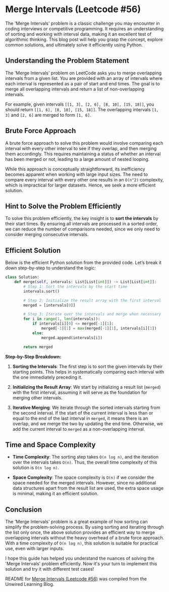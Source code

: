 # Merge Intervals (Leetcode #56)

The 'Merge Intervals' problem is a classic challenge you may encounter in coding interviews or competitive programming. It requires an understanding of sorting and working with interval data, making it an excellent test of algorithmic thinking. This blog post will help you grasp the concept, explore common solutions, and ultimately solve it efficiently using Python.

## Understanding the Problem Statement

The 'Merge Intervals' problem on LeetCode asks you to merge overlapping intervals from a given list. You are provided with an array of intervals where each interval is represented as a pair of start and end times. The goal is to merge all overlapping intervals and return a list of non-overlapping intervals.

For example, given intervals `[[1, 3], [2, 6], [8, 10], [15, 18]]`, you should return `[[1, 6], [8, 10], [15, 18]]`. The overlapping intervals `[1, 3]` and `[2, 6]` are merged to form `[1, 6]`.

## Brute Force Approach

A brute force approach to solve this problem would involve comparing each interval with every other interval to see if they overlap, and then merging them accordingly. This requires maintaining a status of whether an interval has been merged or not, leading to a large amount of nested looping.

While this approach is conceptually straightforward, its inefficiency becomes apparent when working with large input sizes. The need to compare every interval with every other one results in an `O(n^2)` complexity, which is impractical for larger datasets. Hence, we seek a more efficient solution.

## Hint to Solve the Problem Efficiently

To solve this problem efficiently, the key insight is to **sort the intervals** by their start times. By ensuring all intervals are processed in a sorted order, we can reduce the number of comparisons needed, since we only need to consider merging consecutive intervals.

## Efficient Solution

Below is the efficient Python solution from the provided code. Let’s break it down step-by-step to understand the logic:

```python
class Solution:
    def merge(self, intervals: List[List[int]]) -> List[List[int]]:
        # Step 1: Sort the intervals by the start time
        intervals.sort()

        # Step 2: Initialize the result array with the first interval
        merged = [intervals[0]]

        # Step 3: Iterate over the intervals and merge when necessary
        for i in range(1, len(intervals)):
            if intervals[i][0] <= merged[-1][1]:
                merged[-1][1] = max(merged[-1][1], intervals[i][1])
            else:
                merged.append(intervals[i])

        return merged
```

**Step-by-Step Breakdown:**

1. **Sorting the Intervals**: The first step is to sort the given intervals by their starting points. This helps in systematically comparing each interval with the one immediately preceding it.
    
2. **Initializing the Result Array**: We start by initializing a result list (`merged`) with the first interval, assuming it will serve as the foundation for merging other intervals.
    
3. **Iterative Merging**: We iterate through the sorted intervals starting from the second interval. If the start of the current interval is less than or equal to the end of the last interval in `merged`, it means there is an overlap, and we merge the two by updating the end time. Otherwise, we add the current interval to `merged` as a non-overlapping interval.
    

## Time and Space Complexity

* **Time Complexity**: The sorting step takes `O(n log n)`, and the iteration over the intervals takes `O(n)`. Thus, the overall time complexity of this solution is `O(n log n)`.
    
* **Space Complexity**: The space complexity is `O(n)` if we consider the space needed for the merged intervals. However, since no additional data structures apart from the result list are used, the extra space usage is minimal, making it an efficient solution.
    

## Conclusion

The 'Merge Intervals' problem is a great example of how sorting can simplify the problem-solving process. By using sorting and iterating through the list only once, the above solution provides an efficient way to merge overlapping intervals without the heavy overhead of a brute force approach. With a time complexity of `O(n log n)`, this solution is suitable for practical use, even with larger inputs.

I hope this guide has helped you understand the nuances of solving the 'Merge Intervals' problem efficiently. Now it's your turn to implement this solution and try it with different test cases!

README for [Merge Intervals (Leetcode #56)](https://blog.unwiredlearning.com/merge-intervals) was compiled from the Unwired Learning Blog.